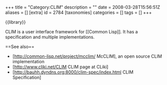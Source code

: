 +++
title = "Category:CLIM"
description = ""
date = 2008-03-28T15:56:51Z
aliases = []
[extra]
id = 2784
[taxonomies]
categories = []
tags = []
+++

{{library}}

CLIM is a user interface framework for [[Common Lisp]]. It has a specification and multiple implementations.

==See also==

* [http://common-lisp.net/project/mcclim/ McCLIM], an open source CLIM implementation
* [http://www.cliki.net/CLIM CLIM page at CLiki]
* [http://bauhh.dyndns.org:8000/clim-spec/index.html CLIM Specification]
